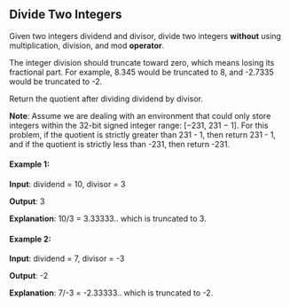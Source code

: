 ## Divide Two Integers

Given two integers dividend and divisor, divide two integers **without** using multiplication, division, and mod **operator**.

The integer division should truncate toward zero, which means losing its fractional part. For example, 8.345 would be truncated to 8, and -2.7335 would be truncated to -2.

Return the quotient after dividing dividend by divisor.

**Note**: Assume we are dealing with an environment that could only store integers within the 32-bit signed integer range: [−231, 231 − 1]. For this problem, if the quotient is strictly greater than 231 - 1, then return 231 - 1, and if the quotient is strictly less than -231, then return -231.

#### Example 1:

**Input**: dividend = 10, divisor = 3

**Output**: 3

**Explanation**: 10/3 = 3.33333.. which is truncated to 3.

#### Example 2:

**Input**: dividend = 7, divisor = -3

**Output**: -2

**Explanation**: 7/-3 = -2.33333.. which is truncated to -2.


